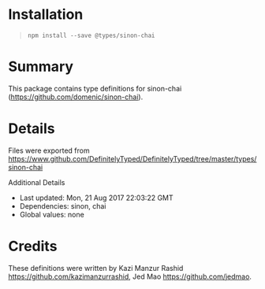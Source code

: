 # Installation
> `npm install --save @types/sinon-chai`

# Summary
This package contains type definitions for sinon-chai (https://github.com/domenic/sinon-chai).

# Details
Files were exported from https://www.github.com/DefinitelyTyped/DefinitelyTyped/tree/master/types/sinon-chai

Additional Details
 * Last updated: Mon, 21 Aug 2017 22:03:22 GMT
 * Dependencies: sinon, chai
 * Global values: none

# Credits
These definitions were written by Kazi Manzur Rashid <https://github.com/kazimanzurrashid>, Jed Mao <https://github.com/jedmao>.

